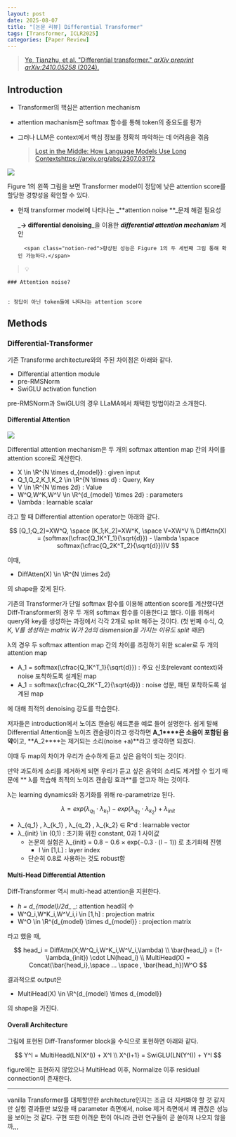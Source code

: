 ```yaml
---
layout: post
date: 2025-08-07
title: "[논문 리뷰] Differential Transformer"
tags: [Transformer, ICLR2025]
categories: [Paper Review]
---
```


> [Ye, Tianzhu, et al. "Differential transformer." ](https://arxiv.org/abs/2410.05258)[_arXiv preprint arXiv:2410.05258_](https://arxiv.org/abs/2410.05258)[ (2024).](https://arxiv.org/abs/2410.05258)



## Introduction

- Transformer의 핵심은 attention mechanism
- attention machanism은 softmax 함수를 통해 token의 중요도를 평가
- 그러나 LLM은 context에서 핵심 정보를 정확히 파악하는 데 어려움을 겪음

	> [Lost in the Middle: How Language Models Use Long Contextshttps://arxiv.org/abs/2307.03172](https://arxiv.org/abs/2307.03172)


![](https://prod-files-secure.s3.us-west-2.amazonaws.com/542b861c-36a8-4051-84e5-8804b6728dba/9083ea56-691a-4752-ae26-47f403431ac8/image.png?X-Amz-Algorithm=AWS4-HMAC-SHA256&X-Amz-Content-Sha256=UNSIGNED-PAYLOAD&X-Amz-Credential=ASIAZI2LB466RUI3WYYH%2F20250902%2Fus-west-2%2Fs3%2Faws4_request&X-Amz-Date=20250902T160114Z&X-Amz-Expires=3600&X-Amz-Security-Token=IQoJb3JpZ2luX2VjEMj%2F%2F%2F%2F%2F%2F%2F%2F%2F%2FwEaCXVzLXdlc3QtMiJGMEQCIFtUqUix%2FROcvEufAPjhO8cWTUDqrbsoec5Gs%2BpGNIcqAiB%2FfFrMvUJTGjoG3SiV3cIbpReZ%2FCjy2b%2B8ttbrVYbEwCr%2FAwgxEAAaDDYzNzQyMzE4MzgwNSIMwGfAbCSsAcce9A32KtwD0c4WkzbnTeaPZLBQkjMRG2v7rhjZKMaLO1jp%2BMyh3EOE5DQ97ZL%2F1I8WkDW4L2f4QurBefHMGzXLZXiQckNFrRR5%2B%2BBmPZ5fvShPTANA9LPdDezRUq%2BJf1dvRmYvKIecKnnGomqU5KhmoW4GE%2B0erU%2Ftz0Bytfm8a16KGStUp%2F7UX25tl9Drpp5r2YZeOyZkMawG83et5oprzLlatqpoxYJ%2F6FMrBkoh127rGmHWnT%2FnfQPy5rHDCDPXNpqPUdLkajhnrXvFk2IIpXhvosLqNRCXV3zAzbC6Xm3kT5VPoOBtbgyyv0RiLgDAA8xK0gz0Vf%2B0ysimksUFZC6etvLvsJ6fnk6yBVoGfGh3OHybHPuXoz8yCVoqzKTnQ3%2FvCz8Z3WLv5rAm0eaS98DHdZ4AP97BbuTXl5irVszWLfbzd3Tgivxa5kZk1FGJtSJIkepKjjktVDVLMTZqy9sdLA%2FI6CJviLYErWCji8%2B2tvoYZXFybDco7FMy9mOARb42IWj%2FPSMjCd1cCGb%2B5jgiq8P7xdyVXHtrN3Qmx8CsVBCgTyZr5p4gDPJaShg%2FSx7GK19hfBGbVxZxAi6aufJjMNBAyQG8FXO%2BzmmvMbZPy8EGLtDV%2FXvEAZxhcJoyAUows5rcxQY6pgGtQt5DTG3AeBJ75%2Bmsek8DjGkSB2LcoBcZogDwJzTh5GAJaBUHFM9vvLIbLGR%2BGuLX2ZI8UJd46RMmtDThSShzSRRqHMDEtiHxZmk8A0Q3bPdwwIPyz3%2BRRcO%2BYV5XmEoIJE6IxJ6uDJyb1YD4e3SYp6fVWVC0Y0r9%2FJvkD5dDeg2TFTEswzCJwDJkRY0cdu8VDbI4uBrKmAuJzw9K3atnvZoX9HMC&X-Amz-Signature=bd98d0c54ec986c478b4899fd54fd2c6513d586c3fe50b675701855ac6ed75b3&X-Amz-SignedHeaders=host&x-amz-checksum-mode=ENABLED&x-id=GetObject)


Figure 1의 왼쪽 그림을 보면 Transformer model이 정답에 낮은 attention score를 할당한 경향성을 확인할 수 있다.

- 현재 transformer model에 나타나는 _**attention noise **_문제 해결 필요성

	_**→ differential denoising**_을 이용한 _**differential attention mechanism**_ 제안


		<span class="notion-red">향상된 성능은 Figure 1의 두 세번째 그림 통해 확인 가능하다.</span>


> 💡 


	### Attention noise?


	: 정답이 아닌 token들에 나타나는 attention score



## Methods



### Differential-Transformer


기존 Transforme architecture와의 주된 차이점은 아래와 같다.

- Differential attention module
- pre-RMSNorm
- SwiGLU activation function

pre-RMSNorm과 SwiGLU의 경우 LLaMA에서 채택한 방법이라고 소개한다.



#### Differential Attention


![](https://prod-files-secure.s3.us-west-2.amazonaws.com/542b861c-36a8-4051-84e5-8804b6728dba/116d70b2-1963-4810-9167-f4c7d8a06e8f/image.png?X-Amz-Algorithm=AWS4-HMAC-SHA256&X-Amz-Content-Sha256=UNSIGNED-PAYLOAD&X-Amz-Credential=ASIAZI2LB466RUI3WYYH%2F20250902%2Fus-west-2%2Fs3%2Faws4_request&X-Amz-Date=20250902T160114Z&X-Amz-Expires=3600&X-Amz-Security-Token=IQoJb3JpZ2luX2VjEMj%2F%2F%2F%2F%2F%2F%2F%2F%2F%2FwEaCXVzLXdlc3QtMiJGMEQCIFtUqUix%2FROcvEufAPjhO8cWTUDqrbsoec5Gs%2BpGNIcqAiB%2FfFrMvUJTGjoG3SiV3cIbpReZ%2FCjy2b%2B8ttbrVYbEwCr%2FAwgxEAAaDDYzNzQyMzE4MzgwNSIMwGfAbCSsAcce9A32KtwD0c4WkzbnTeaPZLBQkjMRG2v7rhjZKMaLO1jp%2BMyh3EOE5DQ97ZL%2F1I8WkDW4L2f4QurBefHMGzXLZXiQckNFrRR5%2B%2BBmPZ5fvShPTANA9LPdDezRUq%2BJf1dvRmYvKIecKnnGomqU5KhmoW4GE%2B0erU%2Ftz0Bytfm8a16KGStUp%2F7UX25tl9Drpp5r2YZeOyZkMawG83et5oprzLlatqpoxYJ%2F6FMrBkoh127rGmHWnT%2FnfQPy5rHDCDPXNpqPUdLkajhnrXvFk2IIpXhvosLqNRCXV3zAzbC6Xm3kT5VPoOBtbgyyv0RiLgDAA8xK0gz0Vf%2B0ysimksUFZC6etvLvsJ6fnk6yBVoGfGh3OHybHPuXoz8yCVoqzKTnQ3%2FvCz8Z3WLv5rAm0eaS98DHdZ4AP97BbuTXl5irVszWLfbzd3Tgivxa5kZk1FGJtSJIkepKjjktVDVLMTZqy9sdLA%2FI6CJviLYErWCji8%2B2tvoYZXFybDco7FMy9mOARb42IWj%2FPSMjCd1cCGb%2B5jgiq8P7xdyVXHtrN3Qmx8CsVBCgTyZr5p4gDPJaShg%2FSx7GK19hfBGbVxZxAi6aufJjMNBAyQG8FXO%2BzmmvMbZPy8EGLtDV%2FXvEAZxhcJoyAUows5rcxQY6pgGtQt5DTG3AeBJ75%2Bmsek8DjGkSB2LcoBcZogDwJzTh5GAJaBUHFM9vvLIbLGR%2BGuLX2ZI8UJd46RMmtDThSShzSRRqHMDEtiHxZmk8A0Q3bPdwwIPyz3%2BRRcO%2BYV5XmEoIJE6IxJ6uDJyb1YD4e3SYp6fVWVC0Y0r9%2FJvkD5dDeg2TFTEswzCJwDJkRY0cdu8VDbI4uBrKmAuJzw9K3atnvZoX9HMC&X-Amz-Signature=e9faaeb98c6291d9b7dc2bb6987ddc2ec5c908d5af0123313bbb50cda8564b81&X-Amz-SignedHeaders=host&x-amz-checksum-mode=ENABLED&x-id=GetObject)


Differential attention mechanism은 두 개의 softmax attention map 간의 차이를 attention score로 계산한다.

- X \in \R^{N \times d\_{model}} : given input
- Q\_1,Q\_2,K\_1,K\_2 \in \R^{N \times d} : Query, Key
- V \in \R^{N \times 2d} : Value
- W^Q,W^K,W^V \in \R^{d\_{model} \times 2d} : parameters
- \lambda : learnable scalar

라고 할 때 Differential attention operator는 아래와 같다.


$$
[Q_1;Q_2]=XW^Q, \space [K_1;K_2]=XW^K, \space V=XW^V \\
DiffAttn(X) = (softmax(\cfrac{Q_1K^T_1}{\sqrt{d}}) - \lambda \space softmax(\cfrac{Q_2K^T_2}{\sqrt{d}}))V
$$


이때,

- DiffAtten(X) \in \R^{N \times 2d}

의 shape을 갖게 된다.


기존의 Transformer가 단일 softmax 함수를 이용해 attention score를 계산했다면 Diff-Transformer의 경우 두 개의 softmax 함수를 이용한다고 했다. 이를 위해서 query와 key를 생성하는 과정에서 각각 2개로 split 해주는 것이다. <span class="notion-red">(첫 번째 수식, </span><span class="notion-red">_Q, K, V를 생성하는 matrix W가 2d의 dismension을 가지는 이유도 split 때문_</span><span class="notion-red">)</span>


 λ의 경우 두 softmax attention map 간의 차이를 조정하기 위한 scaler로 두 개의 attention map

- A\_1 = softmax(\cfrac{Q\_1K^T\_1}{\sqrt{d}}) : 주요 신호(relevant context)와 noise 포착하도록 설계된 map
- A\_1 = softmax(\cfrac{Q\_2K^T\_2}{\sqrt{d}}) : noise 성분, 패턴 포착하도록 설계된 map 

에 대해 최적의 denoising 강도를 학습한다.


저자들은 introduction에서 노이즈 캔슬링 헤드폰을 예로 들어 설명한다. 쉽게 말해 Differential Attention을 노이즈 캔슬링이라고 생각하면 **A\_1****은 소음이 포함된 음악**이고, **A\_2****는 제거되는 소리(noise +a)**라고 생각하면 되겠다. 


이때 두 map의 차이가 우리가 순수하게 듣고 싶은 음악이 되는 것이다. 


만약 과도하게 소리를 제거하게 되면 우리가 듣고 싶은 음악의 소리도 제거할 수 있기 때문에 ** λ를 학습해 최적의 노이즈 캔슬링 효과**를 얻고자 하는 것이다.


λ는 learning dynamics와 동기화를 위해 re-parametrize 된다.


$$
\lambda = exp(\lambda_{q_1} \cdot \lambda_{k_1}) - exp(\lambda_{q_2} \cdot \lambda_{k_2}) + \lambda_{init}
$$

- λ\_{q\_1} , λ\_{k\_1} , λ\_{q\_2} , λ\_{k\_2} ∈ R^d : learnable vector
- λ\_{init} \in (0,1) : 초기화 위한 constant, 0과 1 사이값
	- 논문의 실험은 λ\_{init} = 0.8 − 0.6 × exp(−0.3 · (l − 1)) 로 초기화해 진행
		- l \in [1,L] : layer index
	- 단순히 0.8로 사용하는 것도 robust함


#### **Multi-Head Differential Attention**


Diff-Transformer 역시 multi-head attention을 지원한다.

- _h = d\_{model}/2d__ _: attention head의 수
- W^Q\_i,W^K\_i,W^V\_i,i \in [1,h] : projection matrix
- W^O \in \R^{d\_{model} \times d\_{model}} : projection matrix

라고 했을 때,


$$
head_i = DiffAttn(X;W^Q_i,W^K_i,W^V_i,\lambda) \\
\bar{head_i} = (1-\lambda_{init}) \cdot LN(head_i) \\
MultiHead(X) = Concat(\bar{head_i},\space ... \space , \bar{head_h})W^O
$$


결과적으로 output은

- MultiHead(X) \in \R^{d\_{model} \times d\_{model}}

의 shape을 가진다.



#### Overall Architecture


그림에 표현된 Diff-Transformer block을 수식으로 표현하면 아래와 같다.


$$
Y^l = MultiHead(LN(X^l)) + X^l \\
X^{l+1} = SwiGLU(LN(Y^l)) + Y^l
$$


figure에는 표현하지 않았으나 MultiHead 이후, Normalize 이후 residual connection이 존재한다.


---


vanilla Transformer를 대체할만한 architecture인지는 조금 더 지켜봐야 할 것 같지만 실험 결과들만 보았을 때 parameter 측면에서, noise 제거 측면에서 꽤 괜찮은 성능을 보이는 것 같다. 구현 또한 어려운 편이 아니라 관련 연구들이 곧 쏟아져 나오지 않을까,,,


